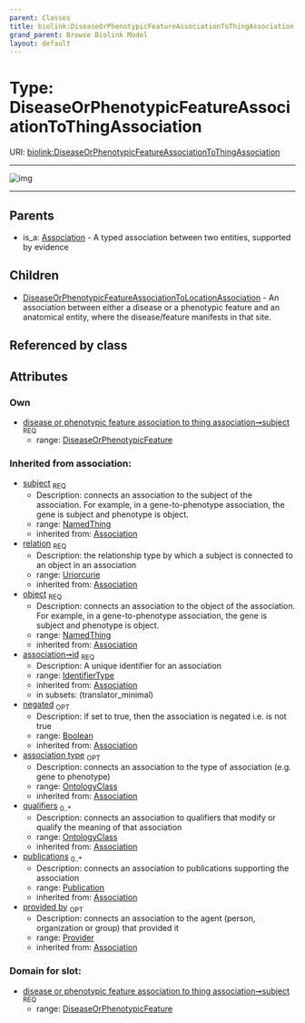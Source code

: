 ```yaml
---
parent: Classes
title: biolink:DiseaseOrPhenotypicFeatureAssociationToThingAssociation
grand_parent: Browse Biolink Model
layout: default
---
```


# Type: DiseaseOrPhenotypicFeatureAssociationToThingAssociation




URI: [biolink:DiseaseOrPhenotypicFeatureAssociationToThingAssociation](https://w3id.org/biolink/vocab/DiseaseOrPhenotypicFeatureAssociationToThingAssociation)


---

![img](http://yuml.me/diagram/nofunky;dir:TB/class/\[Provider]<provided%20by(i)%200..1-%20\[DiseaseOrPhenotypicFeatureAssociationToThingAssociation&#124;relation(i):uriorcurie;id(i):identifier_type;negated(i):boolean%20%3F],%20\[Publication]<publications(i)%200..*-%20\[DiseaseOrPhenotypicFeatureAssociationToThingAssociation],%20\[OntologyClass]<qualifiers(i)%200..*-%20\[DiseaseOrPhenotypicFeatureAssociationToThingAssociation],%20\[OntologyClass]<association%20type(i)%200..1-%20\[DiseaseOrPhenotypicFeatureAssociationToThingAssociation],%20\[NamedThing]<object(i)%201..1-%20\[DiseaseOrPhenotypicFeatureAssociationToThingAssociation],%20\[DiseaseOrPhenotypicFeature]<subject%201..1-%20\[DiseaseOrPhenotypicFeatureAssociationToThingAssociation],%20\[DiseaseOrPhenotypicFeatureAssociationToThingAssociation]^-\[DiseaseOrPhenotypicFeatureAssociationToLocationAssociation],%20\[Association]^-\[DiseaseOrPhenotypicFeatureAssociationToThingAssociation])

---


## Parents

 *  is_a: [Association](Association.md) - A typed association between two entities, supported by evidence

## Children

 * [DiseaseOrPhenotypicFeatureAssociationToLocationAssociation](DiseaseOrPhenotypicFeatureAssociationToLocationAssociation.md) - An association between either a disease or a phenotypic feature and an anatomical entity, where the disease/feature manifests in that site.

## Referenced by class


## Attributes


### Own

 * [disease or phenotypic feature association to thing association➞subject](disease_or_phenotypic_feature_association_to_thing_association_subject.md)  <sub>REQ</sub>
    * range: [DiseaseOrPhenotypicFeature](DiseaseOrPhenotypicFeature.md)

### Inherited from association:

 * [subject](subject.md)  <sub>REQ</sub>
    * Description: connects an association to the subject of the association. For example, in a gene-to-phenotype association, the gene is subject and phenotype is object.
    * range: [NamedThing](NamedThing.md)
    * inherited from: [Association](Association.md)
 * [relation](relation.md)  <sub>REQ</sub>
    * Description: the relationship type by which a subject is connected to an object in an association
    * range: [Uriorcurie](types/Uriorcurie.md)
    * inherited from: [Association](Association.md)
 * [object](object.md)  <sub>REQ</sub>
    * Description: connects an association to the object of the association. For example, in a gene-to-phenotype association, the gene is subject and phenotype is object.
    * range: [NamedThing](NamedThing.md)
    * inherited from: [Association](Association.md)
 * [association➞id](association_id.md)  <sub>REQ</sub>
    * Description: A unique identifier for an association
    * range: [IdentifierType](types/IdentifierType.md)
    * inherited from: [Association](Association.md)
    * in subsets: (translator_minimal)
 * [negated](negated.md)  <sub>OPT</sub>
    * Description: if set to true, then the association is negated i.e. is not true
    * range: [Boolean](types/Boolean.md)
    * inherited from: [Association](Association.md)
 * [association type](association_type.md)  <sub>OPT</sub>
    * Description: connects an association to the type of association (e.g. gene to phenotype)
    * range: [OntologyClass](OntologyClass.md)
    * inherited from: [Association](Association.md)
 * [qualifiers](qualifiers.md)  <sub>0..*</sub>
    * Description: connects an association to qualifiers that modify or qualify the meaning of that association
    * range: [OntologyClass](OntologyClass.md)
    * inherited from: [Association](Association.md)
 * [publications](publications.md)  <sub>0..*</sub>
    * Description: connects an association to publications supporting the association
    * range: [Publication](Publication.md)
    * inherited from: [Association](Association.md)
 * [provided by](provided_by.md)  <sub>OPT</sub>
    * Description: connects an association to the agent (person, organization or group) that provided it
    * range: [Provider](Provider.md)
    * inherited from: [Association](Association.md)

### Domain for slot:

 * [disease or phenotypic feature association to thing association➞subject](disease_or_phenotypic_feature_association_to_thing_association_subject.md)  <sub>REQ</sub>
    * range: [DiseaseOrPhenotypicFeature](DiseaseOrPhenotypicFeature.md)

